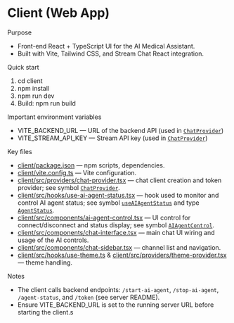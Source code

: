 # Client (Web App)

Purpose
- Front-end React + TypeScript UI for the AI Medical Assistant.
- Built with Vite, Tailwind CSS, and Stream Chat React integration.

Quick start
1. cd client
2. npm install
3. npm run dev
4. Build: npm run build

Important environment variables
- VITE_BACKEND_URL — URL of the backend API (used in [`ChatProvider`](client/src/providers/chat-provider.tsx))
- VITE_STREAM_API_KEY — Stream API key (used in [`ChatProvider`](client/src/providers/chat-provider.tsx))

Key files
- [client/package.json](client/package.json) — npm scripts, dependencies.
- [client/vite.config.ts](client/vite.config.ts) — Vite configuration.
- [client/src/providers/chat-provider.tsx](client/src/providers/chat-provider.tsx) — chat client creation and token provider; see symbol [`ChatProvider`](client/src/providers/chat-provider.tsx).
- [client/src/hooks/use-ai-agent-status.tsx](client/src/hooks/use-ai-agent-status.tsx) — hook used to monitor and control AI agent status; see symbol [`useAIAgentStatus`](client/src/hooks/use-ai-agent-status.tsx) and type [`AgentStatus`](client/src/hooks/use-ai-agent-status.tsx).
- [client/src/components/ai-agent-control.tsx](client/src/components/ai-agent-control.tsx) — UI control for connect/disconnect and status display; see symbol [`AIAgentControl`](client/src/components/ai-agent-control.tsx).
- [client/src/components/chat-interface.tsx](client/src/components/chat-interface.tsx) — main chat UI wiring and usage of the AI controls.
- [client/src/components/chat-sidebar.tsx](client/src/components/chat-sidebar.tsx) — channel list and navigation.
- [client/src/hooks/use-theme.ts](client/src/hooks/use-theme.ts) & [client/src/providers/theme-provider.tsx](client/src/providers/theme-provider.tsx) — theme handling.

Notes
- The client calls backend endpoints: `/start-ai-agent`, `/stop-ai-agent`, `/agent-status`, and `/token` (see server README).
- Ensure VITE_BACKEND_URL is set to the running server URL before starting the client.s